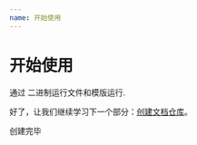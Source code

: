 ```yaml
---
name: 开始使用
---
```


# 开始使用

通过 二进制运行文件和模版运行.

好了，让我们继续学习下一个部分：[创建文档仓库](../howto/documentation)。

创建完毕

		
		
		